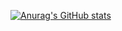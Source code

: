 [![Anurag's GitHub stats](https://github-readme-stats.vercel.app/api?username=d1m0s23&show_icons=true&count_private=true&hide_border=true&theme=dark&icon_color=fff&layout=compact&border_radius=10)](https://github.com/anuraghazra/github-readme-stats)

